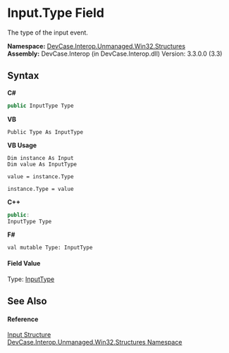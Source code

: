 # Input.Type Field
 

The type of the input event.

**Namespace:**&nbsp;<a href="N_DevCase_Interop_Unmanaged_Win32_Structures">DevCase.Interop.Unmanaged.Win32.Structures</a><br />**Assembly:**&nbsp;DevCase.Interop (in DevCase.Interop.dll) Version: 3.3.0.0 (3.3)

## Syntax

**C#**<br />
``` C#
public InputType Type
```

**VB**<br />
``` VB
Public Type As InputType
```

**VB Usage**<br />
``` VB Usage
Dim instance As Input
Dim value As InputType

value = instance.Type

instance.Type = value
```

**C++**<br />
``` C++
public:
InputType Type
```

**F#**<br />
``` F#
val mutable Type: InputType
```


#### Field Value
Type: <a href="T_DevCase_Interop_Unmanaged_Win32_Enums_InputType">InputType</a>

## See Also


#### Reference
<a href="T_DevCase_Interop_Unmanaged_Win32_Structures_Input">Input Structure</a><br /><a href="N_DevCase_Interop_Unmanaged_Win32_Structures">DevCase.Interop.Unmanaged.Win32.Structures Namespace</a><br />